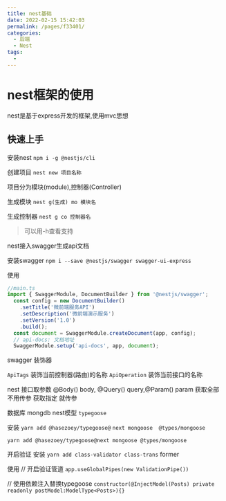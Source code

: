 ```yaml
---
title: nest基础
date: 2022-02-15 15:42:03
permalink: /pages/f33401/
categories:
  - 后端
  - Nest
tags:
  - 
---
```

<!--
 * @Author: Jingdongdong
 * @Date: 2022-02-15 15:42:03
 * @LastEditTime: 2022-02-15 16:13:43
 * @LastEditors: Jingdongdong
 * @Description: 
-->
# nest框架的使用
nest是基于express开发的框架,使用mvc思想

## 快速上手

 安装nest
`npm i -g @nestjs/cli`

 创建项目
`nest new 项目名称`

项目分为模块(module),控制器(Controller)

生成模块
`nest g(生成) mo 模块名`

生成控制器
`nest g co 控制器名`

> 可以用-h查看支持

nest接入swagger生成api文档

安装swagger
`npm i --save @nestjs/swagger swagger-ui-express`

使用
``` ts
//main.ts
import { SwaggerModule, DocumentBuilder } from '@nestjs/swagger';
  const config = new DocumentBuilder()
    .setTitle('微前端服务API') 
    .setDescription('微前端演示服务')
    .setVersion('1.0')
    .build();
  const document = SwaggerModule.createDocument(app, config);
  // api-docs: 文档地址
  SwaggerModule.setup('api-docs', app, document);
```
  
 swagger 装饰器

 `ApiTags` 装饰当前控制器(路由)的名称
 `ApiOperation` 装饰当前接口的名称

 nest 接口取参数
 @Body() body, @Query() query,@Param() param
 获取全部不用传参 获取指定 就传参


 数据库 mongdb nest模型  `typegoose`

安装
`yarn add @hasezoey/typegoose@`
`next mongoose  @types/mongoose`

 `yarn add @hasezoey/typegoose@next mongoose @types/mongoose`

 开启验证
  安装 `yarn add class-validator class-trans`
former

使用 // 开启验证管道
  `app.useGlobalPipes(new ValidationPipe())`


// 使用依赖注入替换typegoose
 ` constructor(@InjectModel(Posts) private readonly postModel:ModelType<Posts>){} `

 